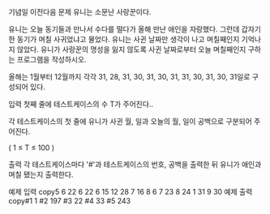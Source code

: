 기념일
이전다음
문제
유니는 소문난 사랑꾼이다.

유니는 오늘 동기들과 만나서 수다를 떨다가 올해 만난 애인을 자랑했다. 그런데 갑자기 한 동기가 며칠 사귀었냐고 물었다. 유니는 사귄 날짜만 생각이 나고 며칠째인지 기억나지 않았다. 유니가 사랑꾼의 명성을 잃지 않도록 사귄 날짜로부터 오늘 며칠째인지 구하는 프로그램을 작성하시오.

올해는 1월부터 12월까지 각각 31, 28, 31, 30, 31, 30, 31, 31, 30, 31, 30, 31일로 구성되어 있다.



입력
첫째 줄에 테스트케이스의 수 T가 주어진다..

각 테스트케이스의 첫 줄에 유니가 사귄 월, 일과 오늘의 월, 일이 공백으로 구분되어 주어진다.

( 1 ≤ T ≤ 100 )

출력
각 테스트케이스마다 '#'과 테스트케이스의 번호, 공백을 출력한 뒤 유니가 애인과 며칠 됐는지 출력한다.



예제 입력
copy5
6 22 6 22
6 15 12 28
7 16 8 6
7 23 8 24
1 31 9 30
예제 출력
copy#1 1
#2 197
#3 22
#4 33
#5 243